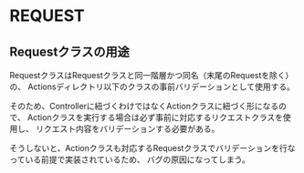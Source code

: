 # REQUEST

## Requestクラスの用途
RequestクラスはRequestクラスと同一階層かつ同名（末尾のRequestを除く）の、
Actionsディレクトリ以下のクラスの事前バリデーションとして使用する。

そのため、Controllerに紐づくわけではなくActionクラスに紐づく形になるので、
Actionクラスを実行する場合は必ず事前に対応するリクエストクラスを使用し、
リクエスト内容をバリデーションする必要がある。

そうしないと、Actionクラスも対応するRequestクラスでバリデーションを行なっている前提で実装されているため、
バグの原因になってしまう。
